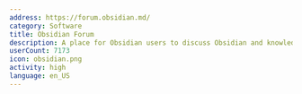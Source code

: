 ```yaml
---
address: https://forum.obsidian.md/
category: Software
title: Obsidian Forum
description: A place for Obsidian users to discuss Obsidian and knowledge management
userCount: 7173
icon: obsidian.png
activity: high
language: en_US
---
```

